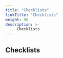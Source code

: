 ```yaml
---
title: "Checklists"
linkTitle: "Checklists"
weight: 90
description: >-
     Checklists
---
```


## Checklists



